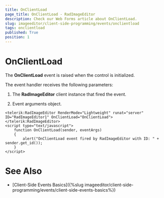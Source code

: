 ```yaml
---
title: OnClientLoad
page_title: OnClientLoad - RadImageEditor
description: Check our Web Forms article about OnClientLoad.
slug: imageeditor/client-side-programming/events/onclientload
tags: onclientload
published: True
position: 1
---
```


# OnClientLoad




The **OnClientLoad** event is raised when the control is initialized.

The event handler receives the following parameters:

1. The **RadImageEditor** client instance that fired the event.

1. Event arguments object.

````ASP.NET
<telerik:RadImageEditor RenderMode="Lightweight" runat="server" ID="RadImageEditor1" OnClientLoad="OnClientLoad"></telerik:RadImageEditor>
<script type="text/javascript">
    function OnClientLoad(sender, eventArgs)
    {
        alert("OnClientLoad event fired by RadImageEditor with ID: " + sender.get_id());
    }
</script>
````



# See Also

 * [Client-Side Events Basics]({%slug imageeditor/client-side-programming/events/client-side-events-basics%})
